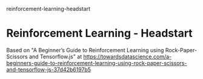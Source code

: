 reinforcement-learning-headstart
# Reinforcement Learning - Headstart

Based on "A Beginner’s Guide to Reinforcement Learning using Rock-Paper-Scissors and Tensorflow.js" at https://towardsdatascience.com/a-beginners-guide-to-reinforcement-learning-using-rock-paper-scissors-and-tensorflow-js-37d42b6197b5
